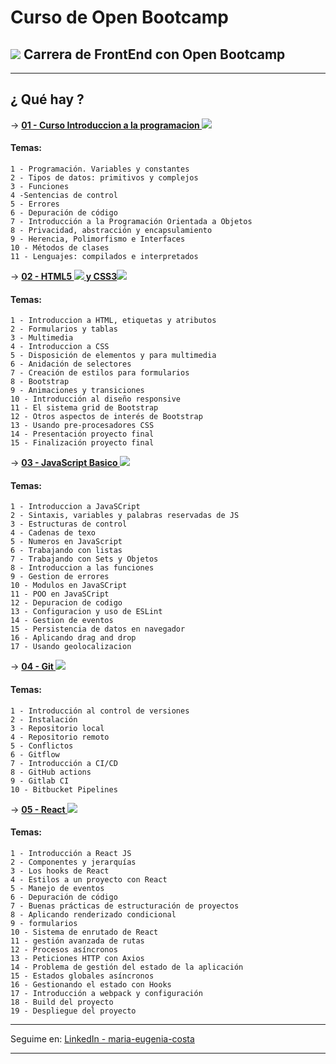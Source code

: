 # Curso de Open Bootcamp

## <img src="https://img.icons8.com/bubbles/40/000000/workstation.png"/> Carrera de FrontEnd con Open Bootcamp

---

## ¿ Qué hay ?

-> [**01 - Curso Introduccion a la programacion <img src="https://img.icons8.com/color/40/000000/programming--v1.png"/>**](https://github.com/eugenia1984/open_bootcamp/tree/main/01_curso_introduccion_a_la_programacion)

#### Temas:

```
1 - Programación. Variables y constantes
2 - Tipos de datos: primitivos y complejos
3 - Funciones
4 -Sentencias de control
5 - Errores
6 - Depuración de código
7 - Introducción a la Programación Orientada a Objetos
8 - Privacidad, abstracción y encapsulamiento
9 - Herencia, Polimorfismo e Interfaces
10 - Métodos de clases
11 - Lenguajes: compilados e interpretados
```

->  [**02 - HTML5 <img src="https://img.icons8.com/color/30/000000/html-5--v1.png"/>  y CSS3<img src="https://img.icons8.com/color/30/000000/css3.png"/>**](https://github.com/eugenia1984/open_bootcamp/tree/main/02_html_css)

#### Temas:

```
1 - Introduccion a HTML, etiquetas y atributos
2 - Formularios y tablas
3 - Multimedia
4 - Introduccion a CSS
5 - Disposición de elementos y para multimedia
6 - Anidación de selectores
7 - Creación de estilos para formularios
8 - Bootstrap
9 - Animaciones y transiciones
10 - Introducción al diseño responsive
11 - El sistema grid de Bootstrap
12 - Otros aspectos de interés de Bootstrap
13 - Usando pre-procesadores CSS
14 - Presentación proyecto final
15 - Finalización proyecto final
```

->  [**03 - JavaScript Basico  <img src="https://img.icons8.com/color/30/000000/javascript--v1.png"/>**](https://github.com/eugenia1984/open_bootcamp/tree/main/03_javascript_basico)

#### Temas:

```
1 - Introduccion a JavaSCript
2 - Sintaxis, variables y palabras reservadas de JS
3 - Estructuras de control
4 - Cadenas de texo
5 - Numeros en JavaScript
6 - Trabajando con listas
7 - Trabajando con Sets y Objetos
8 - Introduccion a las funciones
9 - Gestion de errores
10 - Modulos en JavaSCript
11 - POO en JavaSCript
12 - Depuracion de codigo
13 - Configuracion y uso de ESLint
14 - Gestion de eventos
15 - Persistencia de datos en navegador
16 - Aplicando drag and drop
17 - Usando geolocalizacion
```

-> [**04 - Git <img src="https://img.icons8.com/color/30/null/git.png"/>**](https://github.com/eugenia1984/open_bootcamp/tree/main/04_git)


#### Temas:

```
1 - Introducción al control de versiones
2 - Instalación
3 - Repositorio local
4 - Repositorio remoto
5 - Conflictos
6 - Gitflow
7 - Introducción a CI/CD
8 - GitHub actions
9 - Gitlab CI
10 - Bitbucket Pipelines
```

-> [**05 - React <img src="https://img.icons8.com/office/30/null/react.png"/>**](https://github.com/eugenia1984/open_bootcamp/tree/main/05_react)

#### Temas:

```
1 - Introducción a React JS
2 - Componentes y jerarquías
3 - Los hooks de React
4 - Estilos a un proyecto con React
5 - Manejo de eventos
6 - Depuración de código
7 - Buenas prácticas de estructuración de proyectos
8 - Aplicando renderizado condicional
9 - formularios
10 - Sistema de enrutado de React
11 - gestión avanzada de rutas
12 - Procesos asíncronos
13 - Peticiones HTTP con Axios
14 - Problema de gestión del estado de la aplicación
15 - Estados globales asíncronos
16 - Gestionando el estado con Hooks
17 - Introducción a webpack y configuración
18 - Build del proyecto
19 - Despliegue del proyecto
```

---

Seguime en: [LinkedIn - maria-eugenia-costa](https://www.linkedin.com/in/maria-eugenia-costa/)

---
